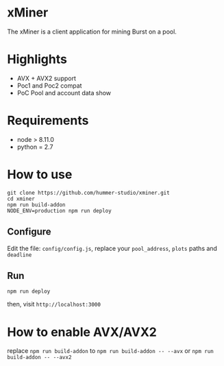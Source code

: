 # xMiner
The xMiner is a client application for mining Burst on a pool.

# Highlights
- AVX + AVX2 support 
- Poc1 and Poc2 compat
- PoC Pool and account data show

# Requirements
- node > 8.11.0
- python = 2.7

# How to use
```
git clone https://github.com/hummer-studio/xminer.git
cd xminer  
npm run build-addon
NODE_ENV=production npm run deploy
```

## Configure
Edit the file: `config/config.js`, replace your `pool_address`, `plots` paths and `deadline`

## Run
`npm run deploy`


then, visit `http://localhost:3000`

# How to enable AVX/AVX2
replace `npm run build-addon` to `npm run build-addon -- --avx` or `npm run build-addon -- --avx2`